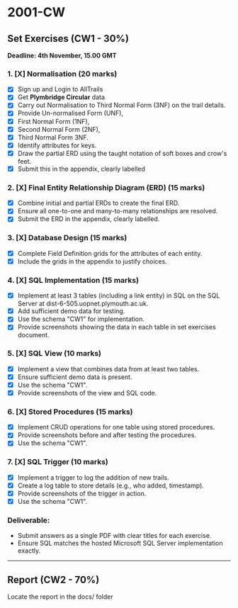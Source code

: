 # 2001-CW

## Set Exercises (CW1 - 30%)

**Deadline: 4th November, 15.00 GMT**

### 1.  [X] Normalisation (20 marks)

- [X] Sign up and Login to AllTrails
- [X] Get **Plymbridge Circular** data
- [X] Carry out Normalisation to Third Normal Form (3NF) on the trail details.
- [X] Provide Un-normalised Form (UNF),
- [X] First Normal Form (1NF),
- [X] Second Normal Form (2NF),
- [X] Third Normal Form 3NF.
- [X] Identify attributes for keys.
- [X] Draw the partial ERD using the taught notation of soft boxes and crow's feet.
- [X] Submit this in the appendix, clearly labelled

### 2. [X] Final Entity Relationship Diagram (ERD) (15 marks)

- [X] Combine initial and partial ERDs to create the final ERD.
- [X] Ensure all one-to-one and many-to-many relationships are resolved.
- [X] Submit the ERD in the appendix, clearly labelled.

### 3. [X] Database Design (15 marks)

- [X] Complete Field Definition grids for the attributes of each entity.
- [X] Include the grids in the appendix to justify choices.

### 4. [X] SQL Implementation (15 marks)

- [X] Implement at least 3 tables (including a link entity) in SQL on the SQL Server at dist-6-505.uopnet.plymouth.ac.uk.
- [X] Add sufficient demo data for testing.
- [X] Use the schema "CW1" for implementation.
- [X] Provide screenshots showing the data in each table in set exercises document.

### 5. [X] SQL View (10 marks)

- [X] Implement a view that combines data from at least two tables.
- [X] Ensure sufficient demo data is present.
- [X] Use the schema "CW1".
- [X] Provide screenshots of the view and SQL code.

### 6. [X] Stored Procedures (15 marks)

- [X] Implement CRUD operations for one table using stored procedures.
- [X] Provide screenshots before and after testing the procedures.
- [X] Use the schema "CW1".

### 7. [X] SQL Trigger (10 marks)

- [X] Implement a trigger to log the addition of new trails.
- [X] Create a log table to store details (e.g., who added, timestamp).
- [X] Provide screenshots of the trigger in action.
- [X] Use the schema "CW1".

### Deliverable:

- Submit answers as a single PDF with clear titles for each exercise.
- Ensure SQL matches the hosted Microsoft SQL Server implementation exactly.

---

## Report (CW2 - 70%)

Locate the report in the docs/ folder

